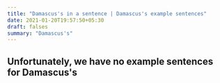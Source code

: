 ```yaml
---
title: "Damascus's in a sentence | Damascus's example sentences"
date: 2021-01-20T19:57:50+05:30
draft: falses
summary: "Damascus's"
---
```

## Unfortunately, we have no example sentences for Damascus's                 
